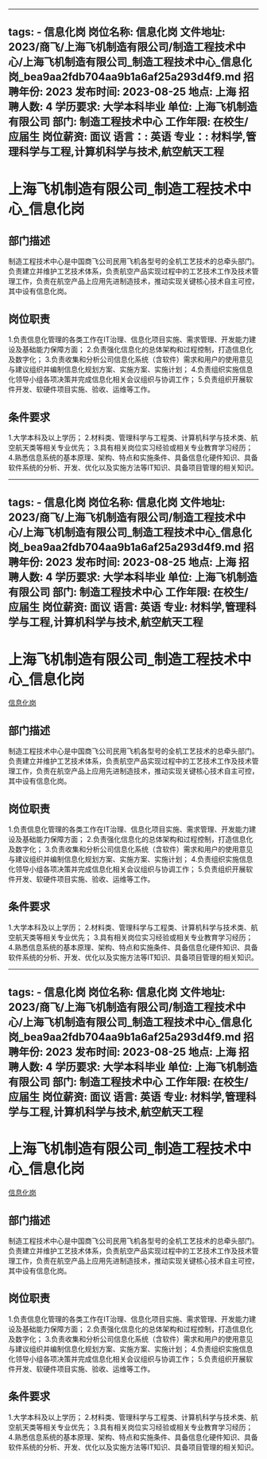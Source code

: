 
---
tags:
    - 信息化岗
岗位名称: 信息化岗
文件地址: 2023/商飞/上海飞机制造有限公司/制造工程技术中心/上海飞机制造有限公司_制造工程技术中心_信息化岗_bea9aa2fdb704aa9b1a6af25a293d4f9.md
招聘年份: 2023
发布时间: 2023-08-25
地点: 上海
招聘人数: 4
学历要求: 大学本科毕业
单位: 上海飞机制造有限公司
部门: 制造工程技术中心
工作年限: 在校生/应届生
岗位薪资: 面议
语言：: 英语
专业：: 材料学,管理科学与工程,计算机科学与技术,航空航天工程
---

# 上海飞机制造有限公司_制造工程技术中心_信息化岗

## 部门描述

制造工程技术中心是中国商飞公司民用飞机各型号的全机工艺技术的总牵头部门。负责建立并维护工艺技术体系，负责航空产品实现过程中的工艺技术工作及技术管理工作，负责在航空产品上应用先进制造技术，推动实现关键核心技术自主可控，其中设有信息化岗。

## 岗位职责

1.负责信息化管理的各类工作在IT治理、信息化项目实施、需求管理、开发能力建设及基础能力保障方面；
 2.负责强化信息化的总体架构和过程控制，打造信息化及数字化；
 3.负责收集和分析公司信息化系统（含软件）需求和用户的使用意见与建议组织并编制信息化规划方案、实施方案、实施计划；
 4.负责组织实施信息化领导小组各项决策并完成信息化相关会议组织与协调工作；
 5.负责组织开展软件开发、软硬件项目实施、验收、运维等工作。

 ## 条件要求

1.大学本科及以上学历；
 2.材料类、管理科学与工程类、计算机科学与技术类、航空航天类等相关专业优先；
 3.具有相关岗位实习经验或相关专业教育学习经历；
 4.熟悉信息系统的基本原理、架构、特点和实施条件、具备信息化硬件知识、具备软件系统的分析、开发、优化以及实施方法等IT知识、具备项目管理的相关知识。

---
tags:
    - 信息化岗
岗位名称: 信息化岗
文件地址: 2023/商飞/上海飞机制造有限公司/制造工程技术中心/上海飞机制造有限公司_制造工程技术中心_信息化岗_bea9aa2fdb704aa9b1a6af25a293d4f9.md
招聘年份: 2023
发布时间: 2023-08-25
地点: 上海
招聘人数: 4
学历要求: 大学本科毕业
单位: 上海飞机制造有限公司
部门: 制造工程技术中心
工作年限: 在校生/应届生
岗位薪资: 面议
语言: 英语
专业: 材料学,管理科学与工程,计算机科学与技术,航空航天工程
---

# 上海飞机制造有限公司_制造工程技术中心_信息化岗

[信息化岗](http://zhaopin.comac.cc/zp/ct/out/position/positionDetail?planid=bea9aa2fdb704aa9b1a6af25a293d4f9)

## 部门描述

制造工程技术中心是中国商飞公司民用飞机各型号的全机工艺技术的总牵头部门。负责建立并维护工艺技术体系，负责航空产品实现过程中的工艺技术工作及技术管理工作，负责在航空产品上应用先进制造技术，推动实现关键核心技术自主可控，其中设有信息化岗。

## 岗位职责

1.负责信息化管理的各类工作在IT治理、信息化项目实施、需求管理、开发能力建设及基础能力保障方面；
 2.负责强化信息化的总体架构和过程控制，打造信息化及数字化；
 3.负责收集和分析公司信息化系统（含软件）需求和用户的使用意见与建议组织并编制信息化规划方案、实施方案、实施计划；
 4.负责组织实施信息化领导小组各项决策并完成信息化相关会议组织与协调工作；
 5.负责组织开展软件开发、软硬件项目实施、验收、运维等工作。

 ## 条件要求

1.大学本科及以上学历；
 2.材料类、管理科学与工程类、计算机科学与技术类、航空航天类等相关专业优先；
 3.具有相关岗位实习经验或相关专业教育学习经历；
 4.熟悉信息系统的基本原理、架构、特点和实施条件、具备信息化硬件知识、具备软件系统的分析、开发、优化以及实施方法等IT知识、具备项目管理的相关知识。

---
tags:
    - 信息化岗
岗位名称: 信息化岗
文件地址: 2023/商飞/上海飞机制造有限公司/制造工程技术中心/上海飞机制造有限公司_制造工程技术中心_信息化岗_bea9aa2fdb704aa9b1a6af25a293d4f9.md
招聘年份: 2023
发布时间: 2023-08-25
地点: 上海
招聘人数: 4
学历要求: 大学本科毕业
单位: 上海飞机制造有限公司
部门: 制造工程技术中心
工作年限: 在校生/应届生
岗位薪资: 面议
语言: 英语
专业: 材料学,管理科学与工程,计算机科学与技术,航空航天工程
---

# 上海飞机制造有限公司_制造工程技术中心_信息化岗

[信息化岗](http://zhaopin.comac.cc/zp/ct/out/position/positionDetail?planid=bea9aa2fdb704aa9b1a6af25a293d4f9)


## 部门描述

制造工程技术中心是中国商飞公司民用飞机各型号的全机工艺技术的总牵头部门。负责建立并维护工艺技术体系，负责航空产品实现过程中的工艺技术工作及技术管理工作，负责在航空产品上应用先进制造技术，推动实现关键核心技术自主可控，其中设有信息化岗。

## 岗位职责

1.负责信息化管理的各类工作在IT治理、信息化项目实施、需求管理、开发能力建设及基础能力保障方面；
 2.负责强化信息化的总体架构和过程控制，打造信息化及数字化；
 3.负责收集和分析公司信息化系统（含软件）需求和用户的使用意见与建议组织并编制信息化规划方案、实施方案、实施计划；
 4.负责组织实施信息化领导小组各项决策并完成信息化相关会议组织与协调工作；
 5.负责组织开展软件开发、软硬件项目实施、验收、运维等工作。

 ## 条件要求

1.大学本科及以上学历；
 2.材料类、管理科学与工程类、计算机科学与技术类、航空航天类等相关专业优先；
 3.具有相关岗位实习经验或相关专业教育学习经历；
 4.熟悉信息系统的基本原理、架构、特点和实施条件、具备信息化硬件知识、具备软件系统的分析、开发、优化以及实施方法等IT知识、具备项目管理的相关知识。
